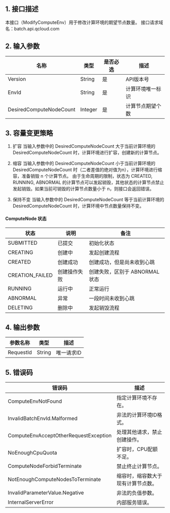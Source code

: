 ## 1. 接口描述
本接口（ModifyComputeEnv）用于修改计算环境的期望节点数量。
接口请求域名：batch.api.qcloud.com

## 2. 输入参数
名称 | 类型  | 是否必选 | 描述
-----|------|-----|------
Version | String | 是 | API版本号
EnvId | String | 是 | 计算环境唯一标识
DesiredComputeNodeCount | Integer | 是 | 计算节点期望个数

## 3. 容量变更策略
1. 扩容
当输入参数中的 DesiredComputeNodeCount 大于当前计算环境的 DesiredComputeNodeCount 时，计算环境进行扩容，创建新的计算节点。

2. 缩容
当输入参数中的 DesiredComputeNodeCount 小于当前计算环境的 DesiredComputeNodeCount 时（二者差值的绝对值为n），计算环境进行缩容，准备销毁 n 个计算节点。
由于生命周期的限制，状态为 CREATED, RUNNING, ABNORMAL 的计算节点可以发起销毁，其他状态的计算节点禁止发起销毁。如果当前可销毁的计算节点数量小于 n，则接口会返回错误。

3. 保持不变
当输入参数中的 DesiredComputeNodeCount 等于当前计算环境的 DesiredComputeNodeCount 时，计算环境中节点数量保持不变。

#### ComputeNode 状态
状态 | 说明 | 备注
-----|-----|-----
SUBMITTED | 已提交 | 初始化状态
CREATING | 创建中 | 发起创建流程
CREATED | 创建成功 | 创建成功，但是尚未收到心跳
CREATION_FAILED | 创建操作失败 | 创建失败，区别于 ABNORMAL 状态
RUNNING | 运行中 | 正常运行
ABNORMAL | 异常 | 一段时间未收到心跳
DELETING | 删除中 | 发起销毁流程

## 4. 输出参数
参数名称 | 类型  | 描述
-----|------|-----
RequestId | String | 唯一请求ID

## 5. 错误码
错误码 | 描述
-----|------
ComputeEnvNotFound | 指定计算环境不存在。
InvalidBatchEnvId.Malformed | 非法的计算环境ID格式。
ComputeEnvAcceptOtherRequestException | 处理其他请求，禁止创建操作。
NoEnoughCpuQuota | 扩容时，CPU配额不足。
ComputeNodeForbidTerminate | 禁止终止计算节点。
NotEnoughComputeNodesToTerminate | 缩容时，缩容数大于现有计算节点数。
InvalidParameterValue.Negative | 非法的负值参数。
InternalServerError | 内部服务错误。
